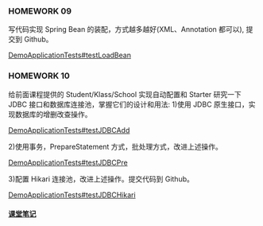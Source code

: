 ### HOMEWORK 09

写代码实现 Spring Bean 的装配，方式越多越好(XML、Annotation 都可以), 提交到 Github。 

[DemoApplicationTests#testLoadBean](src/test/java/io/github/jiarus/demo/DemoApplicationTests.java)

### HOMEWORK 10

给前面课程提供的 Student/Klass/School 实现自动配置和 Starter
研究一下 JDBC 接口和数据库连接池，掌握它们的设计和用法:
1)使用 JDBC 原生接口，实现数据库的增删改查操作。 

[DemoApplicationTests#testJDBCAdd](src/test/java/io/github/jiarus/demo/DemoApplicationTests.java)

2)使用事务，PrepareStatement 方式，批处理方式，改进上述操作。 

[DemoApplicationTests#testJDBCPre](src/test/java/io/github/jiarus/demo/DemoApplicationTests.java)

3)配置 Hikari 连接池，改进上述操作。提交代码到 Github。

[DemoApplicationTests#testJDBCHikari](src/test/java/io/github/jiarus/demo/DemoApplicationTests.java)

 
 #### [课堂笔记](src/main/resource/笔记.txt)
 
